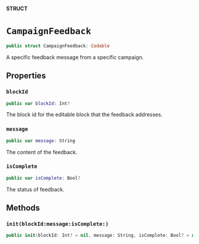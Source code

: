 **STRUCT**

# `CampaignFeedback`

```swift
public struct CampaignFeedback: Codable
```

A specific feedback message from a specific campaign.

## Properties
### `blockId`

```swift
public var blockId: Int?
```

The block id for the editable block that the feedback addresses.

### `message`

```swift
public var message: String
```

The content of the feedback.

### `isComplete`

```swift
public var isComplete: Bool?
```

The status of feedback.

## Methods
### `init(blockId:message:isComplete:)`

```swift
public init(blockId: Int? = nil, message: String, isComplete: Bool? = nil)
```
